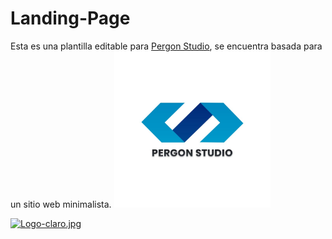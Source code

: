 # Landing-Page
Esta es una plantilla editable para [Pergon Studio](https://andersongb1007.github.io/PergonStudio/), se encuentra basada para un sitio web minimalista.
<img src="https://github.com/Pererita/Landing-Page/blob/main/assets/images/Logo%20claro.jpg" width="250" height="250"/>

[![Logo-claro.jpg](https://i.postimg.cc/50dpprK7/Logo-claro.jpg)](https://andersongb1007.github.io/PergonStudio/)
